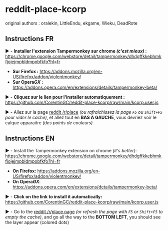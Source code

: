 # reddit-place-kcorp
original authors : 
oralekin, LittleEndu, ekgame, Wieku, DeadRote

## Instructions FR

▶️ - **Installer l'extension Tampermonkey  sur chrome *(c'est mieux)* :** https://chrome.google.com/webstore/detail/tampermonkey/dhdgffkkebhmkfjojejmpbldmpobfkfo?hl=fr
- **Sur Firefox :** https://addons.mozilla.org/en-US/firefox/addon/violentmonkey/
- **Sur Opera*GX* :** https://addons.opera.com/en/extensions/details/tampermonkey-beta/

▶️ - **Cliquez sur le lien pour l'installer automatiquement :** https://github.com/CorentinGC/reddit-place-kcorp/raw/main/kcorp.user.js

▶️ - Allez sur la page <a href="https://www.reddit.com/r/place/?cx=30&cy=974&px=44">reddit /r/place</a> *(ou rafraichissez la page `F5` ou `Shift+F5` pour vider le cache)*, et allez tout en **BAS A GAUCHE**, vous devriez voir le calque apparaitre *(des points de couleurs)*


## Instructions EN


▶️ - Install the Tampermonkey extension on chrome *(it's better)*: https://chrome.google.com/webstore/detail/tampermonkey/dhdgffkkebhmkfjojejmpbldmpobfkfo?hl=fr
- **On Firefox:** https://addons.mozilla.org/en-US/firefox/addon/violentmonkey/
- **On Opera*GX***: https://addons.opera.com/en/extensions/details/tampermonkey-beta/


▶️ - **Click on the link to install it automatically:** https://github.com/CorentinGC/reddit-place-kcorp/raw/main/kcorp.user.js

▶️ - Go to the <a href="https://www.reddit.com/r/place/?cx=30&cy=974&px=44">reddit /r/place page</a> *(or refresh the page with `F5` or `Shift+F5` to empty the cache)*, and go all the way to the **BOTTOM LEFT**, you should see the layer appear (colored dots)

